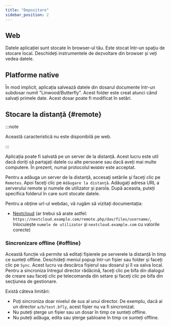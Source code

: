 ```yaml
---
title: "Depozitare"
sidebar_position: 2
---
```


## Web

Datele aplicației sunt stocate în browser-ul tău. Este stocat într-un spaţiu de stocare local. Deschideți instrumentele de dezvoltare din browser și veți vedea datele.

## Platforme native

În mod implicit, aplicația salvează datele din dosarul documente într-un subdosar numit "Linwood/Butterfly". Acest folder este creat atunci când salvați primele date. Acest dosar poate fi modificat în setări.

## Stocare la distanță {#remote}

:::note

Această caracteristică nu este disponibilă pe web.

:::

Aplicația poate fi salvată pe un server de la distanță. Acest lucru este util dacă doriți să partajați datele cu alte persoane sau dacă aveți mai multe computere. În prezent, numai protocolul `WebDAV` este acceptat.

Pentru a adăuga un server de la distanţă, accesaţi setările şi faceţi clic pe `Remotes`. Apoi faceţi clic pe `Adăugare la distanţă`. Adăugați adresa URL a serverului remote și numele de utilizator și parola. După aceasta, puteți specifica folderul în care sunt stocate datele.

Pentru a obține url-ul webdac, vă rugăm să vizitați documentația:

* [Nextcloud](https://docs.nextcloud.com/server/latest/user_manual/en/files/access_webdav.html) (ar trebui să arate astfel: `https://nextcloud.example.com/remote.php/dav/files/username/`, înlocuiește `numele de utilizator` și `nextcloud.example.com` cu valorile corecte)

### Sincronizare offline {#offline}

Această funcție vă permite să editați fișierele pe serverele la distanță în timp ce sunteți offline. Deschideți meniul popup într-un fișier sau folder și faceți clic pe `Sync`. Acest lucru va descărca fișierul sau dosarul și îl va salva local. Pentru a sincroniza întregul director rădăcină, faceţi clic pe bifa din dialogul de creare sau faceţi clic pe telecomanda din setare şi faceţi clic pe bifa din secţiunea de gestionare.

Există câteva limitări:

* Poți sincroniza doar nivelul de sus al unui director. De exemplu, dacă ai un director `a/b/test.bfly`, acest fișier nu va fi sincronizat.
* Nu puteți șterge un fișier sau un dosar în timp ce sunteți offline.
* Nu puteți adăuga, edita sau șterge șabloane în timp ce sunteți offline.
